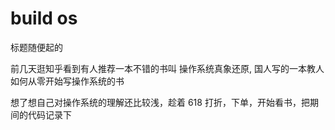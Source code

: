 # build os

标题随便起的

前几天逛知乎看到有人推荐一本不错的书叫 操作系统真象还原, 国人写的一本教人如何从零开始写操作系统的书

想了想自己对操作系统的理解还比较浅，趁着 618 打折，下单，开始看书，把期间的代码记录下
